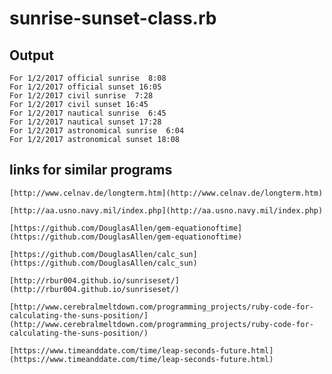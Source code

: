 # sunrise-sunset-class.rb

## Output

    For 1/2/2017 official sunrise  8:08
    For 1/2/2017 official sunset 16:05
    For 1/2/2017 civil sunrise  7:28
    For 1/2/2017 civil sunset 16:45
    For 1/2/2017 nautical sunrise  6:45
    For 1/2/2017 nautical sunset 17:28
    For 1/2/2017 astronomical sunrise  6:04
    For 1/2/2017 astronomical sunset 18:08

## links for similar programs

    [http://www.celnav.de/longterm.htm](http://www.celnav.de/longterm.htm)

    [http://aa.usno.navy.mil/index.php](http://aa.usno.navy.mil/index.php)

    [https://github.com/DouglasAllen/gem-equationoftime](https://github.com/DouglasAllen/gem-equationoftime)

    [https://github.com/DouglasAllen/calc_sun](https://github.com/DouglasAllen/calc_sun)

    [http://rbur004.github.io/sunriseset/](http://rbur004.github.io/sunriseset/)

    [http://www.cerebralmeltdown.com/programming_projects/ruby-code-for-calculating-the-suns-position/](http://www.cerebralmeltdown.com/programming_projects/ruby-code-for-calculating-the-suns-position/)

    [https://www.timeanddate.com/time/leap-seconds-future.html](https://www.timeanddate.com/time/leap-seconds-future.html)
